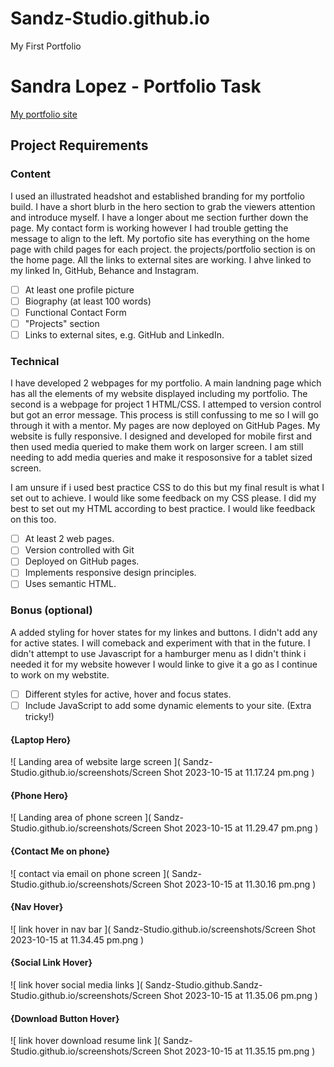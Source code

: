 # Sandz-Studio.github.io
My First Portfolio
# Sandra Lopez - Portfolio Task
[My portfolio site]( https://Sandz-Studio.github.io )
## Project Requirements
### Content
I used an illustrated headshot and established branding for my portfolio build.
I have a short blurb in the hero section to grab the viewers attention and introduce myself. I have a longer about me section further down the page. My contact form is working however I had trouble getting the message to align to the left. My portofio site has everything on the home page with child pages for each project. the projects/portfolio section is on the home page. All the links to external sites are working. I ahve linked to my linked In, GitHub, Behance and Instagram.
- [ ] At least one profile picture
- [ ] Biography (at least 100 words)
- [ ] Functional Contact Form
- [ ] "Projects" section
- [ ] Links to external sites, e.g. GitHub and LinkedIn.

### Technical
I have developed 2 webpages for my portfolio. A main landning page which has all the elements of my website displayed including my portfolio. The second is a webpage for project 1 HTML/CSS. I attemped to version control but got an error message. This process is still confussing to me so I will go through it with a mentor. My pages are now deployed on GitHub Pages. My website is fully responsive. I designed and developed for mobile first and then used media queried to make them work on larger screen. I am still needing to add media queries and make it resposonsive for a tablet sized screen. 

I am unsure if i used best practice CSS to do this but my final result is what I set out to achieve. I would like some feedback on my CSS please. I did my best to set out my HTML according to best practice. I would like feedback on this too.
- [ ] At least 2 web pages.
- [ ] Version controlled with Git
- [ ] Deployed on GitHub pages.
- [ ] Implements responsive design principles.
- [ ] Uses semantic HTML.

### Bonus (optional)
A added styling for hover states for my linkes and buttons. I didn't add any for active states. I will comeback and experiment with that in the future.
I didn't attempt to use Javascript for a hamburger menu as I didn't think i needed it for my website however I would linke to give it a go as I continue to work on my webstite.
- [ ] Different styles for active, hover and focus states.
- [ ] Include JavaScript to add some dynamic elements to your site. (Extra
tricky!)

#### {Laptop Hero}

![ Landing area of website large screen ]( Sandz-Studio.github.io/screenshots/Screen Shot 2023-10-15 at 11.17.24 pm.png )

#### {Phone Hero}

![ Landing area of phone screen ]( Sandz-Studio.github.io/screenshots/Screen Shot 2023-10-15 at 11.29.47 pm.png )

#### {Contact Me on phone}

![ contact via email on phone screen ]( Sandz-Studio.github.io/screenshots/Screen Shot 2023-10-15 at 11.30.16 pm.png )

#### {Nav Hover}

![ link hover in nav bar ]( Sandz-Studio.github.io/screenshots/Screen Shot 2023-10-15 at 11.34.45 pm.png )

#### {Social Link Hover}

![ link hover social media links ]( Sandz-Studio.github.Sandz-Studio.github.io/screenshots/Screen Shot 2023-10-15 at 11.35.06 pm.png )

#### {Download Button Hover}

![ link hover download resume link ]( Sandz-Studio.github.io/screenshots/Screen Shot 2023-10-15 at 11.35.15 pm.png )